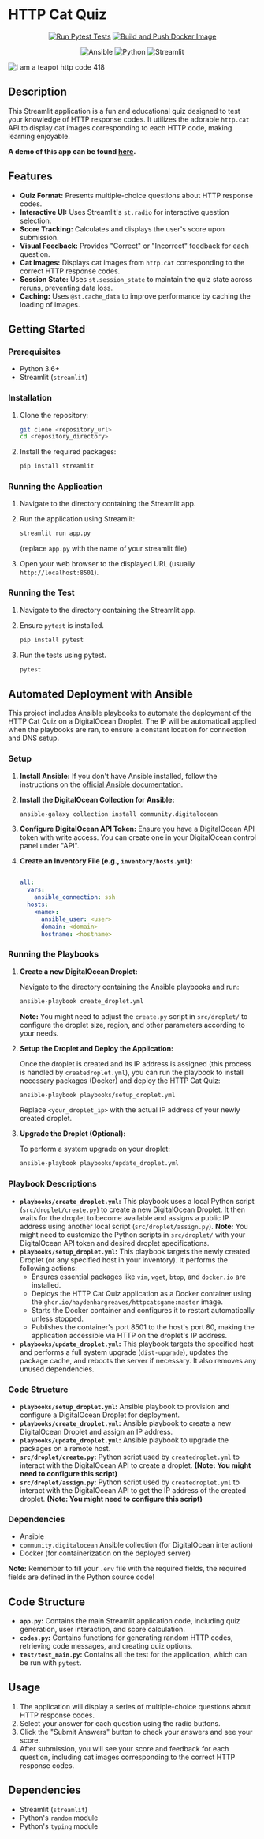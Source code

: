# HTTP Cat Quiz


<div align="center">

[![Run Pytest Tests](https://github.com/haydenhargreaves/httpCatsGame/actions/workflows/pytest.yml/badge.svg)](https://github.com/haydenhargreaves/httpCatsGame/actions/workflows/pytest.yml)
[![Build and Push Docker Image](https://github.com/haydenhargreaves/httpCatsGame/actions/workflows/docker-build.yml/badge.svg)](https://github.com/haydenhargreaves/httpCatsGame/actions/workflows/docker-build.yml)

![Ansible](https://img.shields.io/badge/ansible-%231A1918.svg?style=for-the-badge&logo=ansible&logoColor=white)
![Python](https://img.shields.io/badge/python-3670A0?style=for-the-badge&logo=python&logoColor=ffdd54)
![Streamlit](https://img.shields.io/badge/Streamlit-%23FE4B4B.svg?style=for-the-badge&logo=streamlit&logoColor=white)
</div>


![I am a teapot http code 418](https://http.cat/418.jpg)

## Description

This Streamlit application is a fun and educational quiz designed to test your knowledge of HTTP response codes. It utilizes the adorable `http.cat` API to display cat images corresponding to each HTTP code, making learning enjoyable.

**A demo of this app can be found [here](https://httpcats.streamlit.app).**

## Features

* **Quiz Format:** Presents multiple-choice questions about HTTP response codes.
* **Interactive UI:** Uses Streamlit's `st.radio` for interactive question selection.
* **Score Tracking:** Calculates and displays the user's score upon submission.
* **Visual Feedback:** Provides "Correct" or "Incorrect" feedback for each question.
* **Cat Images:** Displays cat images from `http.cat` corresponding to the correct HTTP response codes.
* **Session State:** Uses `st.session_state` to maintain the quiz state across reruns, preventing data loss.
* **Caching:** Uses `@st.cache_data` to improve performance by caching the loading of images.

## Getting Started

### Prerequisites

* Python 3.6+
* Streamlit (`streamlit`)

### Installation

1.  Clone the repository:

    ```bash
    git clone <repository_url>
    cd <repository_directory>
    ```

2.  Install the required packages:

    ```bash
    pip install streamlit
    ```

### Running the Application

1.  Navigate to the directory containing the Streamlit app.
2.  Run the application using Streamlit:

    ```bash
    streamlit run app.py
    ```

    (replace `app.py` with the name of your streamlit file)

3.  Open your web browser to the displayed URL (usually `http://localhost:8501`).

### Running the Test

1.  Navigate to the directory containing the Streamlit app.
2.  Ensure `pytest` is installed.

    ```bash
    pip install pytest
    ```
    
3.  Run the tests using pytest.

    ```bash
    pytest
    ```


## Automated Deployment with Ansible

This project includes Ansible playbooks to automate the deployment of the HTTP Cat Quiz on a DigitalOcean Droplet.
The IP will be automaticall applied when the playbooks are ran, to ensure a constant location for connection and DNS setup.

### Setup

1.  **Install Ansible:** If you don't have Ansible installed, follow the instructions on the [official Ansible documentation](https://www.google.com/search?q=https://docs.ansible.com/installation_guide/index.html).

2.  **Install the DigitalOcean Collection for Ansible:**

    ```bash
    ansible-galaxy collection install community.digitalocean
    ```

3.  **Configure DigitalOcean API Token:** Ensure you have a DigitalOcean API token with write access. You can create one in your DigitalOcean control panel under "API".

4.  **Create an Inventory File (e.g., `inventory/hosts.yml`):**

    ```yml

    all:
      vars:
        ansible_connection: ssh
      hosts:
        <name>:
          ansible_user: <user>
          domain: <domain>
          hostname: <hostname>
    ```


### Running the Playbooks

1.  **Create a new DigitalOcean Droplet:**

    Navigate to the directory containing the Ansible playbooks and run:

    ```bash
    ansible-playbook create_droplet.yml
    ```

    **Note:** You might need to adjust the `create.py` script in `src/droplet/` to configure the droplet size, region, and other parameters according to your needs.

2.  **Setup the Droplet and Deploy the Application:**

    Once the droplet is created and its IP address is assigned (this process is handled by `createdroplet.yml`), you can run the playbook to install necessary packages (Docker) and deploy the HTTP Cat Quiz:

    ```bash
    ansible-playbook playbooks/setup_droplet.yml
    ```

    Replace `<your_droplet_ip>` with the actual IP address of your newly created droplet.

3.  **Upgrade the Droplet (Optional):**

    To perform a system upgrade on your droplet:

    ```bash
    ansible-playbook playbooks/update_droplet.yml
    ```

### Playbook Descriptions

  * **`playbooks/create_droplet.yml`:** This playbook uses a local Python script (`src/droplet/create.py`) to create a new DigitalOcean Droplet. It then waits for the droplet to become available and assigns a public IP address using another local script (`src/droplet/assign.py`). **Note:** You might need to customize the Python scripts in `src/droplet/` with your DigitalOcean API token and desired droplet specifications.
  * **`playbooks/setup_droplet.yml`:** This playbook targets the newly created Droplet (or any specified host in your inventory). It performs the following actions:
      * Ensures essential packages like `vim`, `wget`, `btop`, and `docker.io` are installed.
      * Deploys the HTTP Cat Quiz application as a Docker container using the `ghcr.io/haydenhargreaves/httpcatsgame:master` image.
      * Starts the Docker container and configures it to restart automatically unless stopped.
      * Publishes the container's port 8501 to the host's port 80, making the application accessible via HTTP on the droplet's IP address.
  * **`playbooks/update_droplet.yml`:** This playbook targets the specified host and performs a full system upgrade (`dist-upgrade`), updates the package cache, and reboots the server if necessary. It also removes any unused dependencies.

### Code Structure

  * **`playbooks/setup_droplet.yml`:** Ansible playbook to provision and configure a DigitalOcean Droplet for deployment.
  * **`playbooks/create_droplet.yml`:** Ansible playbook to create a new DigitalOcean Droplet and assign an IP address.
  * **`playbooks/update_droplet.yml`:** Ansible playbook to upgrade the packages on a remote host.
  * **`src/droplet/create.py`:** Python script used by `createdroplet.yml` to interact with the DigitalOcean API to create a droplet. **(Note: You might need to configure this script)**
  * **`src/droplet/assign.py`:** Python script used by `createdroplet.yml` to interact with the DigitalOcean API to get the IP address of the created droplet. **(Note: You might need to configure this script)**

### Dependencies

  * Ansible
  * `community.digitalocean` Ansible collection (for DigitalOcean interaction)
  * Docker (for containerization on the deployed server)

**Note:** Remember to fill your `.env` file with the required fields, the required fields are defined in the Python source code!

## Code Structure

* **`app.py`:** Contains the main Streamlit application code, including quiz generation, user interaction, and score calculation.
* **`codes.py`:** Contains functions for generating random HTTP codes, retrieving code messages, and creating quiz options.
* **`test/test_main.py`:** Contains all the test for the application, which can be run with `pytest`.

## Usage

1.  The application will display a series of multiple-choice questions about HTTP response codes.
2.  Select your answer for each question using the radio buttons.
3.  Click the "Submit Answers" button to check your answers and see your score.
4.  After submission, you will see your score and feedback for each question, including cat images corresponding to the correct HTTP response codes.

## Dependencies

* Streamlit (`streamlit`)
* Python's `random` module
* Python's `typing` module
